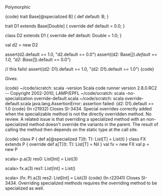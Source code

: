 Polymorphic

{code}
trait Base[@specialized B] {
  def default: B;
}

trait D1 extends Base[Double] {
  override def default = 0.0;
}

class D2 extends D1  {
  override def default: Double = 1.0;
}

val d2 = new D2

assert(d2.default == 1.0, "d2.default == 0.0")
assert((d2: Base[_]).default == 1.0, "d2: Base[_]).default == 0.0")

// this fails!
assert((d2: D1).default == 1.0, "(d2: D1).default == 1.0")
{code}

Gives:

{code}
 ~/code/scratch: scala -version
Scala code runner version 2.8.0.RC2 -- Copyright 2002-2010, LAMP/EPFL
 ~/code/scratch: scala -no-specialization override-default.scala 
 ~/code/scratch: scala override-default.scala 
java.lang.AssertionError: assertion failed: (d2: D1).default == 1.0
{code}
(In r21932) Closes SI-3434. Special overrides correctly added when the specializable method is not the directly overridden method. No review.
A related issue is that overriding a specialized method with an non-specialized method doesn't override the variants in the parent.  The result of calling the method then depends on the static type at the call site.

{code}
class P {
  def a[@specialized T](t: T): List[T] = List(t)
}
class FX extends P {
  override def a[T](t: T): List[T] = Nil
}
val fx = new FX
val p = new P

scala> p.a(3)
res0: List[Int] = List(3)

scala> fx.a(3)
res1: List[Int] = List()

scala> (fx: P).a(3)
res2: List[Int] = List(3)
{code}
(In r22041) Closes SI-3434. Overriding specialized methods requires the overriding method to be specialized as well.
